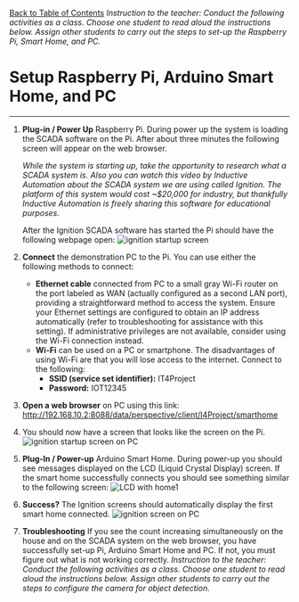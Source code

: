 [Back to Table of Contents](README.md)
*Instruction to the teacher: Conduct the following activities as a class. Choose one student to read aloud the instructions below. Assign other students to carry out the steps to set-up the Raspberry Pi, Smart Home, and PC.*
# Setup Raspberry Pi, Arduino Smart Home, and PC
---
1. **Plug-in / Power Up**  Raspberry Pi. During power up the system is loading the SCADA software on the Pi.  After about three minutes the following screen will appear on the web browser.

   *While the system is starting up, take the opportunity to research what a SCADA system is.  Also you can watch this video by Inductive Automation about the SCADA system we are using called Ignition.  The platform of this system would cost ~$20,000 for industry, but thankfully Inductive Automation is freely sharing this software for educational purposes.*
   
   After the Ignition SCADA software has started the Pi should have the following webpage open:
   ![ignition startup screen](https://github.com/user-attachments/assets/184fac2b-fa52-41d8-86aa-d8f60f7f6942)

2. **Connect** the demonstration PC to the Pi. You can use either the following methods to connect:
   - **Ethernet cable** connected from PC to a small gray Wi-Fi router on the port labeled as WAN (actually configured as a second LAN port), providing a straightforward method to access the system. Ensure your Ethernet settings are configured to obtain an IP address automatically (refer to troubleshooting for assistance with this setting). If administrative privileges are not available, consider using the Wi-Fi connection instead.
   - **Wi-Fi** can be used on a PC or smartphone. The disadvantages of using Wi-Fi are that you will lose access to the internet. Connect to the following:
      - **SSID (service set identifier):** IT4Project
      - **Password:** IOT12345
3. **Open a web browser** on PC using this link:  
   http://192.168.10.2:8088/data/perspective/client/I4Project/smarthome

4. You should now have a screen that looks like the screen on the Pi.
      ![ignition startup screen on PC](https://github.com/user-attachments/assets/10e17458-41e5-4a77-a428-c2e7e99c5f6c)

5. **Plug-In / Power-up** Arduino Smart Home. During power-up you should see messages displayed on the LCD (Liquid Crystal Display) screen.  If the smart home successfully connects you should see something similar to the following screen:
   ![LCD with home1](https://github.com/user-attachments/assets/dbc486ff-e386-4b9a-9d64-f6a5fb12a5ba)

6. **Success?** The Ignition screens should automatically display the first smart home connected.
   ![ignition screen on PC](https://github.com/user-attachments/assets/89a4afed-ebfe-4b05-8104-41651c89fba7)

7. **Troubleshooting** If you see the count increasing simultaneously on the house and on the SCADA system on the web browser, you have successfully set-up Pi, Arduino Smart Home and PC.  If not, you must figure out what is not working correctly.
*Instruction to the teacher: Conduct the following activities as a class. Choose one student to read aloud the instructions below. Assign other students to carry out the steps to configure the camera for object detection.*
